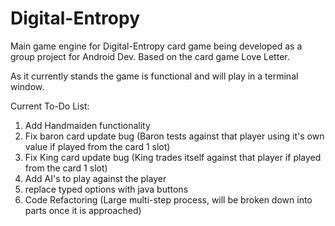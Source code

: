# Digital-Entropy
Main game engine for Digital-Entropy card game being developed as a group project for Android Dev. 
Based on the card game Love Letter.

As it currently stands the game is functional and will play in a terminal window.

Current To-Do List:
1) Add Handmaiden functionality
2) Fix baron card update bug (Baron tests against that player using it's own value if played from the card 1 slot)
3) Fix King card update bug (King trades itself against that player if played from the card 1 slot)
4) Add AI's to play against the player
5) replace typed options with java buttons
6) Code Refactoring (Large multi-step process, will be broken down into parts once it is approached)

